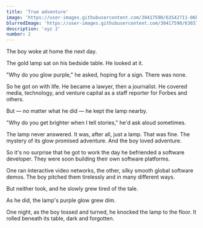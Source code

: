 ```yaml
---
title: 'True adventure'
image: 'https://user-images.githubusercontent.com/30417590/63542711-06b0f900-c4ef-11e9-8e3e-a41d8863a642.png'
blurredImage: 'https://user-images.githubusercontent.com/30417590/63657618-11c78b80-c772-11e9-99e9-ae7358492d50.png'
description: 'xyz 2'
number: 2
---
```


The boy woke at home the next day. 

The gold lamp sat on his bedside table. He looked at it. 

"Why do you glow purple," he asked, hoping for a sign. There was none. 

So he got on with life. He became a lawyer, then a journalist. He covered media, technology, and venture capital as a staff reporter for Forbes and others.

But — no matter what he did — he kept the lamp nearby. 

"Why do you get brighter when I tell stories," he'd ask aloud sometimes.

The lamp never answered. It was, after all, just a lamp. That was fine. The mystery of its glow promised adventure. And the boy loved adventure. 

So it's no surprise that he got to work the day he befriended a software developer. They were soon building their own software platforms. 

One ran interactive video networks, the other, silky smooth global software demos. The boy pitched them tirelessly and in many different ways. 

But neither took, and he slowly grew tired of the tale. 

As he did, the lamp's purple glow grew dim. 

One night, as the boy tossed and turned, he knocked the lamp to the floor. It rolled beneath its table, dark and forgotten.
